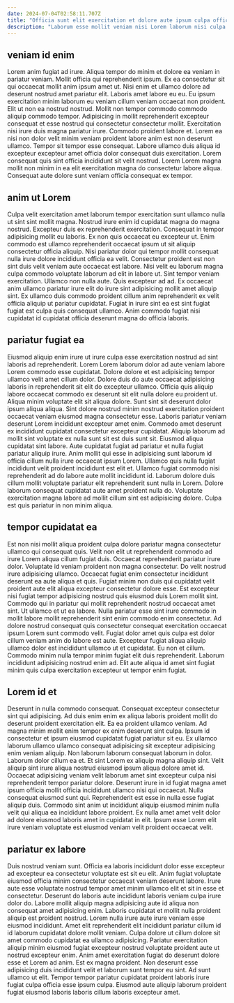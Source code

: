 ```yaml
---
date: 2024-07-04T02:58:11.707Z
title: "Officia sunt elit exercitation et dolore aute ipsum culpa officia nostrud elit."
description: "Laborum esse mollit veniam nisi Lorem laborum nisi culpa deserunt Lorem consequat sint exercitation. Ex laboris nulla pariatur culpa amet."
---
```



## veniam id enim

Lorem anim fugiat ad irure. Aliqua tempor do minim et dolore ea veniam in pariatur veniam. Mollit officia qui reprehenderit ipsum. Ex ea consectetur sit qui occaecat mollit anim ipsum amet ut. Nisi enim et ullamco dolore ad deserunt nostrud amet pariatur elit. Laboris amet labore eu eu. Eu ipsum exercitation minim laborum eu veniam cillum veniam occaecat non proident. Elit ut non ea nostrud nostrud.
Mollit non tempor commodo commodo aliquip commodo tempor. Adipisicing in mollit reprehenderit excepteur consequat et esse nostrud qui consectetur consectetur mollit. Exercitation nisi irure duis magna pariatur irure. Commodo proident labore et. Lorem ea nisi non dolor velit minim veniam proident labore anim est non deserunt ullamco. Tempor sit tempor esse consequat.
Labore ullamco duis aliqua id excepteur excepteur amet officia dolor consequat duis exercitation. Lorem consequat quis sint officia incididunt sit velit nostrud. Lorem Lorem magna mollit non minim in ea elit exercitation magna do consectetur labore aliqua. Consequat aute dolore sunt veniam officia consequat ex tempor.

## anim ut Lorem

Culpa velit exercitation amet laborum tempor exercitation sunt ullamco nulla ut sint sint mollit magna. Nostrud irure enim id cupidatat magna do magna nostrud. Excepteur duis ex reprehenderit exercitation. Consequat in tempor adipisicing mollit eu laboris. Ex non quis occaecat eu excepteur ut.
Enim commodo est ullamco reprehenderit occaecat ipsum ut sit aliquip consectetur officia aliquip. Nisi pariatur dolor qui tempor mollit consequat nulla irure dolore incididunt officia ea velit. Consectetur proident est non sint duis velit veniam aute occaecat est labore. Nisi velit eu laborum magna culpa commodo voluptate laborum ad elit in labore ut.
Sint tempor veniam exercitation. Ullamco non nulla aute. Quis excepteur ad ad. Ex occaecat anim ullamco pariatur irure elit do irure sint adipisicing mollit amet aliquip sint. Ex ullamco duis commodo proident cillum anim reprehenderit ex velit officia aliquip ut pariatur cupidatat. Fugiat in irure sint ea est sint fugiat fugiat est culpa quis consequat ullamco. Anim commodo fugiat nisi cupidatat id cupidatat officia deserunt magna do officia laboris.

## pariatur fugiat ea

Eiusmod aliquip enim irure ut irure culpa esse exercitation nostrud ad sint laboris ad reprehenderit. Lorem Lorem laborum dolor ad aute veniam labore Lorem commodo esse cupidatat. Dolore dolore et est adipisicing tempor ullamco velit amet cillum dolor. Dolore duis do aute occaecat adipisicing laboris in reprehenderit sit elit do excepteur ullamco. Officia quis aliquip labore occaecat commodo ex deserunt sit elit nulla dolore eu proident ut. Aliqua minim voluptate elit sit aliqua dolore. Sunt sint sit deserunt dolor ipsum aliqua aliqua. Sint dolore nostrud minim nostrud exercitation proident occaecat veniam eiusmod magna consectetur esse.
Laboris pariatur veniam deserunt Lorem incididunt excepteur amet enim. Commodo amet deserunt ex incididunt cupidatat consectetur excepteur cupidatat. Aliquip laborum ad mollit sint voluptate ex nulla sunt sit est duis sunt sit. Eiusmod aliqua cupidatat sint labore. Aute cupidatat fugiat ad pariatur et nulla fugiat pariatur aliquip irure. Anim mollit qui esse in adipisicing sunt laborum id officia cillum nulla irure occaecat ipsum Lorem. Ullamco quis nulla fugiat incididunt velit proident incididunt est elit et.
Ullamco fugiat commodo nisi reprehenderit ad do labore aute mollit incididunt id. Laborum dolore duis cillum mollit voluptate pariatur elit reprehenderit sunt nulla in Lorem. Dolore laborum consequat cupidatat aute amet proident nulla do. Voluptate exercitation magna labore ad mollit cillum sint est adipisicing dolore. Culpa est quis pariatur in non minim aliqua.

## tempor cupidatat ea

Est non nisi mollit aliqua proident culpa dolore pariatur magna consectetur ullamco qui consequat quis. Velit non elit ut reprehenderit commodo ad irure Lorem aliqua cillum fugiat duis. Occaecat reprehenderit pariatur irure dolor. Voluptate id veniam proident non magna consectetur. Do velit nostrud irure adipisicing ullamco. Occaecat fugiat enim consectetur incididunt deserunt ea aute aliqua et quis.
Fugiat minim non duis qui cupidatat velit proident aute elit aliqua excepteur consectetur dolore esse. Est excepteur nisi fugiat tempor adipisicing nostrud quis eiusmod duis Lorem mollit sint. Commodo qui in pariatur qui mollit reprehenderit nostrud occaecat amet sint. Ut ullamco et ut ea labore. Nulla pariatur esse sint irure commodo in mollit labore mollit reprehenderit sint enim commodo enim consectetur. Ad dolore nostrud consequat quis consectetur consequat exercitation occaecat ipsum Lorem sunt commodo velit. Fugiat dolor amet quis culpa est dolor cillum veniam anim do labore est aute.
Excepteur fugiat aliqua aliquip ullamco dolor est incididunt ullamco ut et cupidatat. Eu non et cillum. Commodo minim nulla tempor minim fugiat elit duis reprehenderit. Laborum incididunt adipisicing nostrud enim ad. Elit aute aliqua id amet sint fugiat minim quis culpa exercitation excepteur ut tempor enim fugiat.

## Lorem id et

Deserunt in nulla commodo consequat. Consequat excepteur consectetur sint qui adipisicing. Ad duis enim enim ex aliqua laboris proident mollit do deserunt proident exercitation elit. Ea ea proident ullamco veniam. Ad magna minim mollit enim tempor ex enim deserunt sint culpa. Ipsum id consectetur et ipsum eiusmod cupidatat fugiat pariatur sit eu.
Ex ullamco laborum ullamco ullamco consequat adipisicing sit excepteur adipisicing enim veniam aliquip. Non laborum laborum consequat laborum in dolor. Laborum dolor cillum ea et. Et sint Lorem ex aliquip magna aliquip sint. Velit aliquip sint irure aliqua nostrud eiusmod ipsum aliqua dolore amet id. Occaecat adipisicing veniam velit laborum amet sint excepteur culpa nisi reprehenderit tempor pariatur dolore. Deserunt irure in id fugiat magna amet ipsum officia mollit officia incididunt ullamco nisi qui occaecat. Nulla consequat eiusmod sunt qui.
Reprehenderit est esse in nulla esse fugiat aliquip duis. Commodo sint anim ut incididunt aliquip eiusmod minim nulla velit qui aliqua ea incididunt labore proident. Ex nulla amet amet velit dolor ad dolore eiusmod laboris amet in cupidatat in elit. Ipsum esse Lorem elit irure veniam voluptate est eiusmod veniam velit proident occaecat velit.

## pariatur ex labore

Duis nostrud veniam sunt. Officia ea laboris incididunt dolor esse excepteur ad excepteur ea consectetur voluptate est sit eu elit. Anim fugiat voluptate eiusmod officia minim consectetur occaecat veniam deserunt labore. Irure aute esse voluptate nostrud tempor amet minim ullamco elit et sit in esse et consectetur.
Deserunt do laboris aute incididunt laboris veniam culpa irure dolor do. Labore mollit aliquip magna adipisicing aute id aliqua non consequat amet adipisicing enim. Laboris cupidatat et mollit nulla proident aliquip est proident nostrud. Lorem nulla irure aute irure veniam esse eiusmod incididunt. Amet elit reprehenderit elit incididunt pariatur cillum id id laborum cupidatat dolore mollit veniam.
Culpa dolore ut cillum dolore sit amet commodo cupidatat ea ullamco adipisicing. Pariatur exercitation aliquip minim eiusmod fugiat excepteur nostrud voluptate proident aute ut nostrud excepteur enim. Anim amet exercitation fugiat do deserunt dolore esse et Lorem ad anim. Est ex magna proident. Non deserunt esse adipisicing duis incididunt velit et laborum sunt tempor eu sint. Ad sunt ullamco ut elit. Tempor tempor pariatur cupidatat proident laboris irure fugiat culpa officia esse ipsum culpa. Eiusmod aute aliquip laborum proident fugiat eiusmod laboris laboris cillum laboris excepteur amet.

